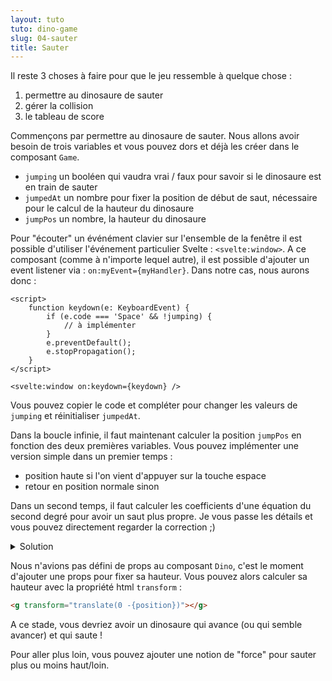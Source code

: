 ```yaml
---
layout: tuto
tuto: dino-game
slug: 04-sauter
title: Sauter
---
```


<script>
	import CodeJumpPos from './CodeJumpPos.md';
</script>

Il reste 3 choses à faire pour que le jeu ressemble à quelque chose :

1. permettre au dinosaure de sauter
2. gérer la collision
3. le tableau de score

Commençons par permettre au dinosaure de sauter. Nous allons avoir besoin de trois variables et vous pouvez dors et déjà les créer dans le composant `Game`.

- `jumping` un booléen qui vaudra vrai / faux pour savoir si le dinosaure est en train de sauter
- `jumpedAt` un nombre pour fixer la position de début de saut, nécessaire pour le calcul de la hauteur du dinosaure
- `jumpPos` un nombre, la hauteur du dinosaure

Pour "écouter" un événément clavier sur l'ensemble de la fenêtre il est possible d'utiliser l'événement particulier Svelte : `<svelte:window>`. A ce composant (comme à n'importe lequel autre), il est possible d'ajouter un event listener via : `on:myEvent={myHandler}`. Dans notre cas, nous aurons donc :

```svelte
<script>
	function keydown(e: KeyboardEvent) {
		if (e.code === 'Space' && !jumping) {
			// à implémenter
		}
		e.preventDefault();
		e.stopPropagation();
	}
</script>

<svelte:window on:keydown={keydown} />
```

Vous pouvez copier le code et compléter pour changer les valeurs de `jumping` et réinitialiser `jumpedAt`.

Dans la boucle infinie, il faut maintenant calculer la position `jumpPos` en fonction des deux premières variables. Vous pouvez implémenter une version simple dans un premier temps :

- position haute si l'on vient d'appuyer sur la touche espace
- retour en position normale sinon

Dans un second temps, il faut calculer les coefficients d'une équation du second degré pour avoir un saut plus propre. Je vous passe les détails et vous pouvez directement regarder la correction ;)

<details>
	<summary>Solution</summary>
	<CodeJumpPos/>
</details>

Nous n'avions pas défini de props au composant `Dino`, c'est le moment d'ajouter une props pour fixer sa hauteur. Vous pouvez alors calculer sa hauteur avec la propriété html `transform` :

```html
<g transform="translate(0 -{position})"></g>
```

A ce stade, vous devriez avoir un dinosaure qui avance (ou qui semble avancer) et qui saute !

Pour aller plus loin, vous pouvez ajouter une notion de "force" pour sauter plus ou moins haut/loin.
